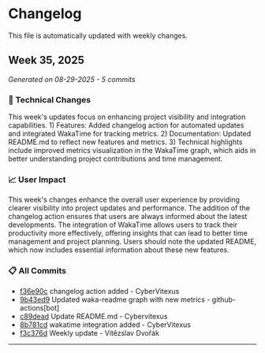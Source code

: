 # Changelog

This file is automatically updated with weekly changes.

## Week 35, 2025

*Generated on 08-29-2025 - 5 commits*

### 🔧 Technical Changes
This week's updates focus on enhancing project visibility and integration capabilities. 1) Features: Added changelog action for automated updates and integrated WakaTime for tracking metrics. 2) Documentation: Updated README.md to reflect new features and metrics. 3) Technical highlights include improved metrics visualization in the WakaTime graph, which aids in better understanding project contributions and time management.

### 📈 User Impact
This week's changes enhance the overall user experience by providing clearer visibility into project updates and performance. The addition of the changelog action ensures that users are always informed about the latest developments. The integration of WakaTime allows users to track their productivity more effectively, offering insights that can lead to better time management and project planning. Users should note the updated README, which now includes essential information about these new features.

### 📋 All Commits
- [f36e90c](https://github.com/Vitexus/Vitexus/commit/f36e90c1d727c74b01b293ac410f10f88f066222) changelog action added - CyberVitexus
- [9b43ed9](https://github.com/Vitexus/Vitexus/commit/9b43ed9821cdf9a05e8dfe163a994e81f06836ef) Updated waka-readme graph with new metrics - github-actions[bot]
- [c89dead](https://github.com/Vitexus/Vitexus/commit/c89deadef7f2e7c45dee2566d290e441dbd5d2a7) Update README.md - Cybervitexus
- [8b781cd](https://github.com/Vitexus/Vitexus/commit/8b781cd4f0960ef4ddf29b59f6d44f0ad16be3bd) wakatime integration added - CyberVitexus
- [f3c376d](https://github.com/Vitexus/Vitexus/commit/f3c376df884f66dde04ae7d12ad055975a855867) Weekly update - Vítězslav Dvořák

---

